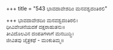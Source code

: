 +++
title = "543 ಭಾವದಾವೇಶದಿಂ ಮನವಶ್ವದಂತಿರಲಿ"

+++
ಭಾವದಾವೇಶದಿಂ ಮನವಶ್ವದಂತಿರಲಿ।  
ಧೀವಿವೇಚನೆಯದಕೆ ದಕ್ಷರಾಹುತನು॥  
ತೀವಿದೊಲವಿನ ದಂಪತಿಗಳಾಗೆ ಮನಬುದ್ಧಿ।  
ಜೀವಿತವು ಜೈತ್ರಕಥೆ - ಮಂಕುತಿಮ್ಮ॥  
